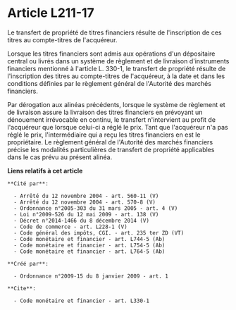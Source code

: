 # Article L211-17

Le transfert de propriété de titres financiers résulte de l'inscription de ces titres au compte-titres de l'acquéreur. 

Lorsque les titres financiers sont admis aux opérations d'un dépositaire central ou livrés dans un système de règlement et de
livraison d'instruments financiers mentionné à l'article L. 330-1, le transfert de propriété résulte de l'inscription des
titres au compte-titres de l'acquéreur, à la date et dans les conditions définies par le règlement général de l'Autorité des
marchés financiers. 

Par dérogation aux alinéas précédents, lorsque le système de règlement et de livraison assure la livraison des titres
financiers en prévoyant un dénouement irrévocable en continu, le transfert n'intervient au profit de l'acquéreur que lorsque
celui-ci a réglé le prix. Tant que l'acquéreur n'a pas réglé le prix, l'intermédiaire qui a reçu les titres financiers en est
le propriétaire. Le règlement général de l'Autorité des marchés financiers précise les modalités particulières de transfert
de propriété applicables dans le cas prévu au présent alinéa.

**Liens relatifs à cet article**

	**Cité par**:

	  - Arrêté du 12 novembre 2004 - art. 560-11 (V)
	  - Arrêté du 12 novembre 2004 - art. 570-8 (V)
	  - Ordonnance n°2005-303 du 31 mars 2005 - art. 4 (V)
	  - Loi n°2009-526 du 12 mai 2009 - art. 138 (V)
	  - Décret n°2014-1466 du 8 décembre 2014 (V)
	  - Code de commerce - art. L228-1 (V)
	  - Code général des impôts, CGI. - art. 235 ter ZD (VT)
	  - Code monétaire et financier - art. L744-5 (Ab)
	  - Code monétaire et financier - art. L754-5 (Ab)
	  - Code monétaire et financier - art. L764-5 (Ab)

	**Créé par**:

	  - Ordonnance n°2009-15 du 8 janvier 2009 - art. 1

	**Cite**:

	  - Code monétaire et financier - art. L330-1
